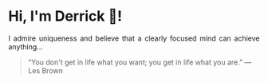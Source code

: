 # Hi, I'm Derrick 👋!
<p align="justify">I admire uniqueness and believe that a clearly focused mind can achieve anything...</p> 
<!-- #quote-start -->
<blockquote>&ldquo;You don't get in life what you want; you get in life what you are.&rdquo; &mdash; <footer>Les Brown</footer></blockquote>
<!-- #quote-end -->

